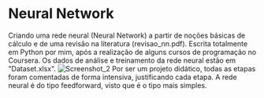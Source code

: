 # Neural Network

Criando uma rede neural (Neural Network) a partir de noções básicas de cálculo e de uma revisão na literatura (revisao_nn.pdf). Escrita totalmente em Python por mim, após a realização de alguns cursos de programação no Coursera.
Os dados de análise e treinamento da rede neural estão em "Dataset.xlsx".
![Screenshot_2](https://user-images.githubusercontent.com/36635794/147134123-840760f1-ea86-4843-ac3e-f6d971568972.jpg)
Por ser um projeto didático, todas as etapas foram comentadas de forma intensiva, justificando cada etapa. A rede neural é do tipo feedforward, visto que é o tipo mais simples.
